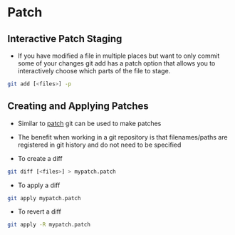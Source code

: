 # Patch

## Interactive Patch Staging

* If you have modified a file in multiple places but want to only commit some of your changes git add has a patch option that allows you to interactively choose which parts of the file to stage.

```bash
git add [<files>] -p
```

## Creating and Applying Patches

* Similar to [patch](../linux/patch.md) git can be used to make patches
* The benefit when working in a git repository is that filenames/paths are registered in git history and do not need to be specified

* To create a diff

```bash
git diff [<files>] > mypatch.patch
```

* To apply a diff

```bash
git apply mypatch.patch
```

* To revert a diff

```bash
git apply -R mypatch.patch
```
